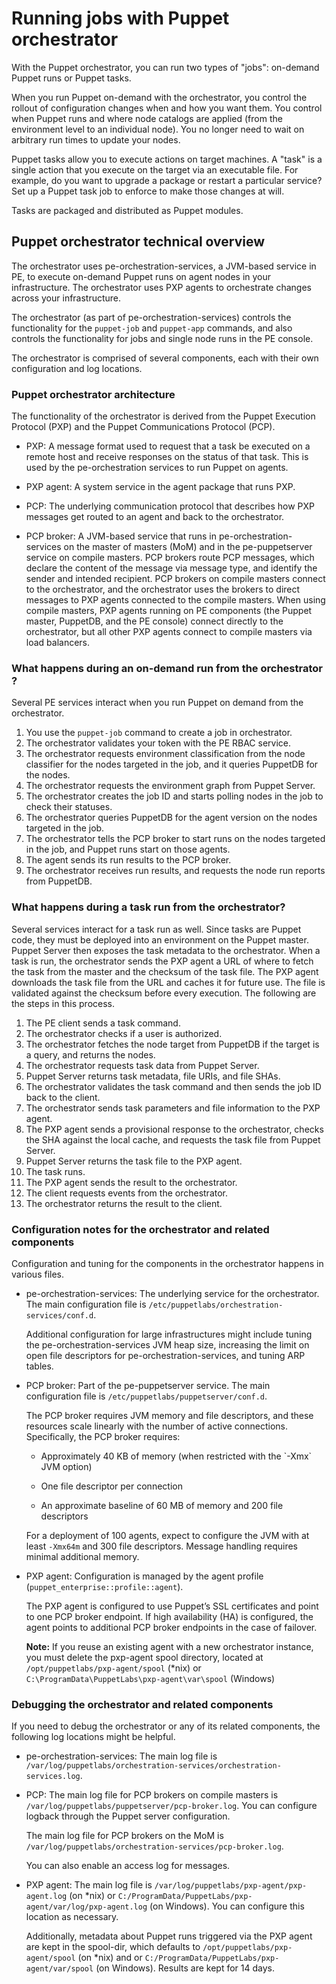 # Running jobs with Puppet orchestrator

With the Puppet orchestrator, you can run two types of "jobs": on-demand Puppet runs or Puppet tasks.

When you run Puppet on-demand with the orchestrator, you control the rollout of configuration changes when and how you want them. You control when Puppet runs and where node catalogs are applied \(from the environment level to an individual node\). You no longer need to wait on arbitrary run times to update your nodes.

Puppet tasks allow you to execute actions on target machines. A "task" is a single action that you execute on the target via an executable file. For example, do you want to upgrade a package or restart a particular service? Set up a Puppet task job to enforce to make those changes at will.

Tasks are packaged and distributed as Puppet modules.

## Puppet orchestrator technical overview

The orchestrator uses pe-orchestration-services, a JVM-based service in PE, to execute on-demand Puppet runs on agent nodes in your infrastructure. The orchestrator uses PXP agents to orchestrate changes across your infrastructure.

The orchestrator \(as part of pe-orchestration-services\) controls the functionality for the `puppet-job` and `puppet-app` commands, and also controls the functionality for jobs and single node runs in the PE console.

The orchestrator is comprised of several components, each with their own configuration and log locations.

### Puppet orchestrator architecture

The functionality of the orchestrator is derived from the Puppet Execution Protocol \(PXP\) and the Puppet Communications Protocol \(PCP\).

-   PXP: A message format used to request that a task be executed on a remote host and receive responses on the status of that task. This is used by the pe-orchestration services to run Puppet on agents.

-   PXP agent: A system service in the agent package that runs PXP.

-   PCP: The underlying communication protocol that describes how PXP messages get routed to an agent and back to the orchestrator.

-   PCP broker: A JVM-based service that runs in pe-orchestration-services on the master of masters \(MoM\) and in the pe-puppetserver service on compile masters. PCP brokers route PCP messages, which declare the content of the message via message type, and identify the sender and intended recipient. PCP brokers on compile masters connect to the orchestrator, and the orchestrator uses the brokers to direct messages to PXP agents connected to the compile masters. When using compile masters, PXP agents running on PE components \(the Puppet master, PuppetDB, and the PE console\) connect directly to the orchestrator, but all other PXP agents connect to compile masters via load balancers.


### What happens during an on-demand run from the orchestrator ?

Several PE services interact when you run Puppet on demand from the orchestrator.

1.  You use the `puppet-job` command to create a job in orchestrator.
2.  The orchestrator validates your token with the PE RBAC service.
3.  The orchestrator requests environment classification from the node classifier for the nodes targeted in the job, and it queries PuppetDB for the nodes.
4.  The orchestrator requests the environment graph from Puppet Server.
5.  The orchestrator creates the job ID and starts polling nodes in the job to check their statuses.
6.  The orchestrator queries PuppetDB for the agent version on the nodes targeted in the job.
7.  The orchestrator tells the PCP broker to start runs on the nodes targeted in the job, and Puppet runs start on those agents.
8.  The agent sends its run results to the PCP broker.
9.  The orchestrator receives run results, and requests the node run reports from PuppetDB.

### What happens during a task run from the orchestrator?

Several services interact for a task run as well. Since tasks are Puppet code, they must be deployed into an environment on the Puppet master. Puppet Server then exposes the task metadata to the orchestrator. When a task is run, the orchestrator sends the PXP agent a URL of where to fetch the task from the master and the checksum of the task file. The PXP agent downloads the task file from the URL and caches it for future use. The file is validated against the checksum before every execution. The following are the steps in this process.

1.  The PE client sends a task command.
2.  The orchestrator checks if a user is authorized.
3.  The orchestrator fetches the node target from PuppetDB if the target is a query, and returns the nodes.
4.  The orchestrator requests task data from Puppet Server.
5.  Puppet Server returns task metadata, file URIs, and file SHAs.
6.  The orchestrator validates the task command and then sends the job ID back to the client.
7.  The orchestrator sends task parameters and file information to the PXP agent.
8.  The PXP agent sends a provisional response to the orchestrator, checks the SHA against the local cache, and requests the task file from Puppet Server.
9.  Puppet Server returns the task file to the PXP agent.
10. The task runs.
11. The PXP agent sends the result to the orchestrator.
12. The client requests events from the orchestrator.
13. The orchestrator returns the result to the client.

### Configuration notes for the orchestrator and related components

Configuration and tuning for the components in the orchestrator happens in various files.

-   pe-orchestration-services: The underlying service for the orchestrator. The main configuration file is `/etc/puppetlabs/orchestration-services/conf.d`.

    Additional configuration for large infrastructures might include tuning the pe-orchestration-services JVM heap size, increasing the limit on open file descriptors for pe-orchestration-services, and tuning ARP tables.


-   PCP broker: Part of the pe-puppetserver service. The main configuration file is `/etc/puppetlabs/puppetserver/conf.d`.

    The PCP broker requires JVM memory and file descriptors, and these resources scale linearly with the number of active connections. Specifically, the PCP broker requires:

    -   Approximately 40 KB of memory \(when restricted with the \`-Xmx\` JVM option\)

    -   One file descriptor per connection

    -   An approximate baseline of 60 MB of memory and 200 file descriptors

    For a deployment of 100 agents, expect to configure the JVM with at least `-Xmx64m` and 300 file descriptors. Message handling requires minimal additional memory.


-   PXP agent: Configuration is managed by the agent profile \(`puppet_enterprise::profile::agent`\).

    The PXP agent is configured to use Puppet’s SSL certificates and point to one PCP broker endpoint. If high availability \(HA\) is configured, the agent points to additional PCP broker endpoints in the case of failover.

    **Note:** If you reuse an existing agent with a new orchestrator instance, you must delete the pxp-agent spool directory, located at `/opt/puppetlabs/pxp-agent/spool` \(\*nix\) or `C:\ProgramData\PuppetLabs\pxp-agent\var\spool` \(Windows\)


### Debugging the orchestrator and related components

If you need to debug the orchestrator or any of its related components, the following log locations might be helpful.

-   pe-orchestration-services: The main log file is `/var/log/puppetlabs/orchestration-services/orchestration-services.log`.

-   PCP: The main log file for PCP brokers on compile masters is `/var/log/puppetlabs/puppetserver/pcp-broker.log`. You can configure logback through the Puppet server configuration.

    The main log file for PCP brokers on the MoM is `/var/log/puppetlabs/orchestration-services/pcp-broker.log`.

    You can also enable an access log for messages.


-   PXP agent: The main log file is `/var/log/puppetlabs/pxp-agent/pxp-agent.log` \(on \*nix\) or `C:/ProgramData/PuppetLabs/pxp-agent/var/log/pxp-agent.log` \(on Windows\). You can configure this location as necessary.

    Additionally, metadata about Puppet runs triggered via the PXP agent are kept in the spool-dir, which defaults to `/opt/puppetlabs/pxp-agent/spool` \(on \*nix\) and or `C:/ProgramData/PuppetLabs/pxp-agent/var/spool` \(on Windows\). Results are kept for 14 days.


